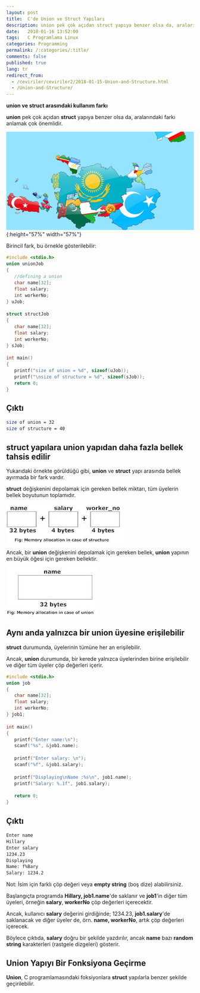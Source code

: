 ```yaml
---
layout: post
title:  C'de Union ve Struct Yapıları
description: union pek çok açıdan struct yapıya benzer olsa da, aralarındaki farkı anlamak çok önemlidir.
date:   2018-01-16 13:52:00
tags:   C Programlama Linux
categories: Programming
permalink: /:categories/:title/
comments: false
published: true
lang: tr
redirect_from:
  - /ceviriler/ceviriler2/2018-01-15-Union-and-Structure.html
  - /Union-and-Structure/
---
```


**union ve struct arasındaki kullanım farkı**

**union** pek çok açıdan **struct** yapıya benzer olsa da, aralarındaki farkı anlamak çok önemlidir.

![Turkish Union](/images/union/turkdevletleri.jpg "Turkish Union"){:height="57%" width="57%"}

Birincil fark, bu örnekle gösterilebilir:

~~~c
#include <stdio.h>
union unionJob
{
   //defining a union
   char name[32];
   float salary;
   int workerNo;
} uJob;

struct structJob
{
   char name[32];
   float salary;
   int workerNo;
} sJob;

int main()
{
   printf("size of union = %d", sizeof(uJob));
   printf("\nsize of structure = %d", sizeof(sJob));
   return 0;
}
~~~

## Çıktı

~~~bash
size of union = 32
size of structure = 40
~~~

## **struct yapılara union yapıdan daha fazla bellek tahsis edilir**


Yukarıdaki örnekte görüldüğü gibi, **union** ve **struct** yapı arasında bellek ayırmada bir fark vardır.

**struct** değişkenini depolamak için gereken bellek miktarı, tüm üyelerin bellek boyutunun toplamıdır.

![Alternative text](/images/C-structure-memory-allocation.jpg "struct değişkeni belleği")

Ancak, bir **union** değişkenini depolamak için gereken bellek, **union** yapının en büyük öğesi için gereken bellektir.


![Alternative text](/images/memory-allocation-union.jpg "union değişkeni belleği")

## **Aynı anda yalnızca bir union üyesine erişilebilir**


**struct** durumunda, üyelerinin tümüne her an erişilebilir.

Ancak, **union** durumunda, bir kerede yalnızca üyelerinden birine erişilebilir ve diğer tüm üyeler çöp değerleri içerir.

~~~c
#include <stdio.h>
union job
{
   char name[32];
   float salary;
   int workerNo;
} job1;

int main()
{
   printf("Enter name:\n");
   scanf("%s", &job1.name);

   printf("Enter salary: \n");
   scanf("%f", &job1.salary);

   printf("Displaying\nName :%s\n", job1.name);
   printf("Salary: %.1f", job1.salary);

   return 0;
}
~~~

## **Çıktı**

~~~bash
Enter name 
Hillary
Enter salary
1234.23
Displaying
Name: f%Bary
Salary: 1234.2
~~~


Not: İsim için farklı çöp değeri veya **empty string** (boş dize) alabilirsiniz.

Başlangıçta programda **Hillary, job1.name**'de saklanır ve **job1**'in diğer tüm üyeleri, örneğin **salary**, **workerNo** çöp değerleri içerecektir.

Ancak, kullanıcı **salary** değerini girdiğinde; 1234.23, **job1.salary**'de saklanacak ve diğer üyeler de, örn. **name, workerNo**, artık çöp değerleri içerecek.

Böylece çıktıda, **salary** doğru bir şekilde yazdırılır, ancak **name** bazı **random string** karakterleri (rastgele dizgeleri) gösterir.

## **Union Yapıyı Bir Fonksiyona Geçirme**

**Union**, C programlamasındaki foksiyonlara **struct** yapılarla benzer şekilde geçirilebilir.

